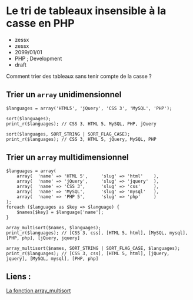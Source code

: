 # Le tri de tableaux insensible à la casse en PHP
- zessx
- zessx
- 2099/01/01
- PHP ; Development
- draft

Comment trier des tableaux sans tenir compte de la casse ?

## Trier un `array` unidimensionnel

	$languages = array('HTML5', 'jQuery', 'CSS 3', 'MySQL', 'PHP');

	sort($languages);
	print_r($languages); // CSS 3, HTML 5, MySQL, PHP, jQuery

	sort($languages, SORT_STRING | SORT_FLAG_CASE);
	print_r($languages); // CSS 3, HTML 5, jQuery, MySQL, PHP

## Trier un `array` multidimensionnel

	$languages = array(
		array(	'name' => 'HTML 5',		'slug' => 'html'	),
		array(	'name' => 'jQuery',		'slug' => 'jquery'	),
		array(	'name' => 'CSS 3',		'slug' => 'css'		),
		array(	'name' => 'MySQL',		'slug' => 'mysql'	),
		array(	'name' => 'PHP 5',		'slug' => 'php'		)
	);
	foreach ($languages as $key => $language) {
	    $names[$key] = $language['name'];
	}

	array_multisort($names, $languages);
	print_r($languages); // [CSS 3, css], [HTML 5, html], [MySQL, mysql], [PHP, php], [jQuery, jquery]

	array_multisort($names, SORT_STRING | SORT_FLAG_CASE, $languages);
	print_r($languages); // [CSS 3, css], [HTML 5, html], [jQuery, jquery], [MySQL, mysql], [PHP, php]


## Liens :
[La fonction array_multisort](http://www.php.net/manual/fr/function.array-multisort.php)